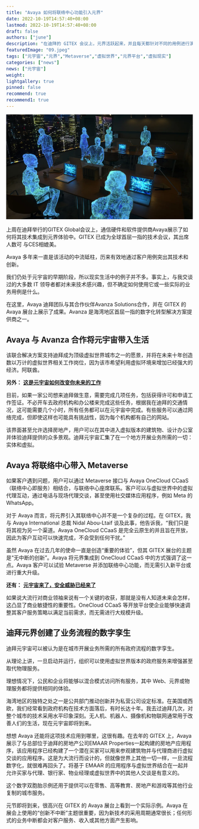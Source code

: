 ```yaml
---
title: "Avaya 如何将联络中心功能引入元界"
date: 2022-10-19T14:57:40+08:00
lastmod: 2022-10-19T14:57:40+08:00
draft: false
authors: ["june"]
description: "在迪拜的 GITEX 会议上，元界活跃起来，并且每天都针对不同的用例进行演示。"
featuredImage: "09.jpeg"
tags: ["元宇宙","元界","Metaverse","虚拟世界","元界平台","虚拟现实"]
categories: ["news"]
news: ["元宇宙"]
weight: 
lightgallery: true
pinned: false
recommend: true
recommend1: true
---
```




![元宇宙](08.png)



上周在迪拜举行的GITEX Global会议上，通信硬件和软件提供商Avaya展示了如何将其技术集成到元界体验中。GITEX 已成为全球首屈一指的技术会议，其出席人数可 与CES相媲美。

Avaya 多年来一直是该活动的中流砥柱，历来有效地通过客户用例突出其技术和创新。 

我们仍处于元宇宙的早期阶段，所以现实生活中的例子并不多。事实上，与我交谈过的大多数 IT 领导者都对未来技术感兴趣，但不确定如何使用它或一些实际的业务用例是什么。 

在这里，Avaya 迪拜团队与其合作伙伴Avanza Solutions合作，并在 GITEX 的 Avaya 展台上展示了成果。Avanza 是海湾地区首屈一指的数字化转型解决方案提供商之一。



## Avaya 与 Avanza 合作将元宇宙带入生活 

该联合解决方案支持迪拜成为顶级虚拟世界城市之一的愿景，并将在未来十年创造数以万计的虚拟世界相关工作岗位，因为该市希望利用虚拟环境来增加已经强大的经济。阿联酋。 

**另外：** [**这是元宇宙如何改变你未来的工作**](https://www.zdnet.com/article/bored-of-office-life-heres-how-the-metaverse-could-transform-your-future-job/)

目前，如果一家公司想来迪拜做生意，需要完成几项任务，包括获得许可和申请工作签证。不必开车去政府机构和办公楼来完成这些任务，根据我在迪拜的交通情况，这可能需要几个小时，所有任务都可以在元宇宙中完成。有些服务可以通过网络完成，但即使这样也可能具有挑战性，因为每个机构都有自己的网站。 

该界面甚至允许选择房地产，用户可以在其中进入虚拟版本的建筑物、设计办公室并体验迪拜提供的众多景观。迪拜元宇宙汇集了在一个地方开展业务所需的一切：实体和虚拟。 



## Avaya 将联络中心带入 Metaverse 

如果客户遇到问题，用户可以通过 Metaverse 接口与 Avaya OneCloud CCaaS（联络中心即服务）相结合，与联络中心座席联系。客户可以与虚拟世界中的虚拟代理互动，通过电话与现场代理交谈，甚至使用社交媒体应用程序，例如 Meta 的 WhatsApp。 

对于 Avaya 而言，将元界引入其联络中心并不是一个复杂的过程。在 GITEX，我与 Avaya International 总裁 Nidal Abou-Ltaif 谈及此事，他告诉我，“我们只是将其视为另一个渠道。Avaya OneCloud CCaaS 是完全云原生的并且旨在开放，因此为客户互动可以快速完成，不会受到任何干扰。” 

虽然 Avaya 在过去几年的使命一直是创造“重要的体验”，但其 GITEX 展台的主题是“无中断的创新”。Avaya 将元界集成到 OneCloud CCaaS 中的方式强调了这一点。Avaya 客户可以试验 Metaverse 并添加联络中心功能，而无需引入新平台或进行重大升级。

**还有：** [**元宇宙来了，安全威胁已经来了**](https://www.zdnet.com/article/the-metaverse-is-coming-and-the-security-threats-have-already-arrived/)

如果说大流行对商业领袖来说有一个关键的收获，那就是没有人知道未来会怎样，这凸显了商业敏捷性的重要性。OneCloud CCaaS 等开放平台使企业能够快速调整其客户服务策略以满足当前需求，而无需进行大规模升级。 



## 迪拜元界创建了业务流程的数字孪生 

迪拜元宇宙可以被认为是在城市开展业务所需的所有政府流程的数字孪生。 

从理论上讲，一旦启动并运行，组织可以使用虚拟世界版本的政府服务来增强甚至取代物理服务。 

理想情况下，公民和企业将能够以混合模式访问所有服务，其中 Web、元界或物理服务都将提供相同的体验。 

海湾地区的独特之处之一是公共部门推动创新并为私营公司设定标准。在美国或西欧，我们经常看到政府机构在技术方面落后，有时长达十年。我去过迪拜几次，对整个城市的技术采用水平印象深刻。无人机、机器人、摄像机和物联网通常用于改善人们的生活，现在元宇宙即将到来。 

想想 Avaya 还能将这项技术应用到哪里，这很有趣。在去年的 GITEX 上，Avaya 展示了与总部位于迪拜的房地产公司EMAAR Properties一起构建的房地产应用程序，该应用程序已经构建了一个潜在买家可以用来参观建筑物并与代理商进行虚拟交谈的应用程序。这是为大流行而设计的，但就像世界上其他一切一样，一旦流程数字化，就很难再回头了。将基于 EMAAR 的应用程序与虚拟世界结合在一起并允许买家与代理、银行家、物业经理或虚拟世界中的其他人交谈是有意义的。 

这个数字双胞胎示例还用于提供可以在零售、高等教育、房地产和游戏等其他行业复制的城市服务。 

元节即将到来，很高兴在 GITEX 的 Avaya 展台上看到一个实际示例。Avaya 在展会上使用的“创新不中断”主题很重要，因为新技术的采用周期通常很长；任何形式的业务中断都会对客户服务、收入或其他方面产生影响。